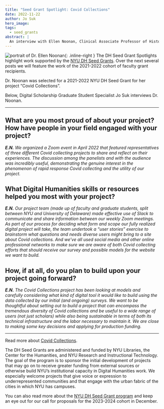 ```yaml
---
title: "Seed Grant Spotlight: Covid Collections"
date: 2022-11-22
author: Jo Suk
hero_image: 
tags:
  - seed_grants
abstract: |
  An interview with Ellen Noonan, Clinical Associate Professor of History and Director, Archives and Public History program
---  
```

![portrait of Dr. Ellen Noonan](/media/people/noonan.jpg){: .inline-right } The DH Seed Grant Spotlights highlight work supported by the [NYU DH Seed Grants](/funding/seed-grants). Over the next several posts we will feature the work of the 2021-2022 cohort of faculty grant recipients.

Dr. Noonan was selected for a 2021-2022 NYU DH Seed Grant for her project “Covid Collections”. 

Below, Digital Scholarship Graduate Student Specialist Jo Suk interviews Dr. Noonan.

<hr/>

## What are you most proud of about your project? How have people in your field engaged with your project?

*__E.N.__ We organized a Zoom event in April 2022 that featured representatives of three different Covid collecting projects to share and reflect on their experiences. The discussion among the panelists and with the audience was incredibly useful, demonstrating the genuine interest in the phenomenon of rapid response Covid collecting and the utility of our project.*

## What Digital Humanities skills or resources helped you most with your project?

*__E.N.__  Our project team (made up of faculty and graduate students, split between NYU and University of Delaware) made effective use of Slack to communicate and share information between our weekly Zoom meetings. As part of our process for deciding what form and scope our fully realized digital project will take, the team undertook a “user stories” exercise to brainstorm what questions and needs diverse users might bring to a site about Covid collections. And we’ve all used social media and other online professional networks to make sure we are aware of both Covid collecting efforts that should receive our survey and possible models for the website we want to build.*

## How, if at all, do you plan to build upon your project going forward?

*__E.N.__  The Covid Collections project has been looking at models and carefully considering what kind of digital tool it would like to build using the data collected by our initial (and ongoing) surveys. We want to be thoughtful about setting out to build a project that can encompass the tremendous diversity of Covid collections and be useful to a wide range of users (not just scholars) while also being sustainable in terms of both its technical infrastructure and the labor necessary to maintain it. We are close to making some key decisions and applying for production funding.*

<hr>

Read more about [Covid Collections](https://digitalhumanities.nyu.edu/projects/covid-collections/).

The DH Seed Grants are administered and funded by NYU Libraries, the Center for the Humanities, and NYU Research and Instructional Technology. The goal of the program is to sponsor the initial development of projects that may go on to receive greater funding from external sources or otherwise build NYU’s institutional capacity in Digital Humanities work. We especially welcome projects that give voice or expression to underrepresented communities and that engage with the urban fabric of the cities in which NYU has campuses.

You can also read more about the [NYU DH Seed Grant program](/funding/seed-grants) and keep an eye out for our call for proposals for the 2023-2024 cohort in December.
